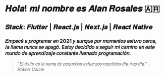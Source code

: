 # 𝑯𝒐𝒍𝒂! 𝒎𝒊 𝒏𝒐𝒎𝒃𝒓𝒆 𝒆𝒔 𝑨𝒍𝒂𝒏 𝑹𝒐𝒔𝒂𝒍𝒆𝒔 🇦🇷
## 𝑺𝒕𝒂𝒄𝒌: 𝑭𝒍𝒖𝒕𝒕𝒆𝒓 | 𝑹𝒆𝒂𝒄𝒕.𝒋𝒔 | 𝑵𝒆𝒙𝒕.𝒋𝒔 | 𝑹𝒆𝒂𝒄𝒕 𝑵𝒂𝒕𝒊𝒗𝒆

### 𝐸𝑚𝑝𝑒𝑐𝑒́ 𝑎 𝑝𝑟𝑜𝑔𝑟𝑎𝑚𝑎𝑟 𝑒𝑛 2021 𝑦 𝑎𝑢𝑛𝑞𝑢𝑒 𝑝𝑜𝑟 𝑚𝑜𝑚𝑒𝑛𝑡𝑜𝑠 𝑒𝑠𝑡𝑢𝑣𝑜 𝑐𝑒𝑟𝑐𝑎, 𝑙𝑎 𝑙𝑙𝑎𝑚𝑎 𝑛𝑢𝑛𝑐𝑎 𝑠𝑒 𝑎𝑝𝑎𝑔𝑜́. E𝑠𝑡𝑜𝑦 𝑑𝑒𝑐𝑖𝑑𝑖𝑑𝑜 𝑎 𝑠𝑒𝑔𝑢𝑖𝑟 𝑚𝑖 𝑐𝑎𝑚𝑖𝑛𝑜 𝑒𝑛 𝑒𝑠𝑡𝑒 𝑚𝑢𝑛𝑑𝑜 𝑑𝑒 𝑎𝑝𝑟𝑒𝑛𝑑𝑖𝑧𝑎𝑗𝑒 𝑐𝑜𝑛𝑠𝑡𝑎𝑛𝑡𝑒 𝑙𝑙𝑎𝑚𝑎𝑑𝑜 𝑝𝑟𝑜𝑔𝑟𝑎𝑚𝑎𝑐𝑖𝑜́𝑛.

> "𝐸𝑙 𝑒́𝑥𝑖𝑡𝑜 𝑒𝑠 𝑙𝑎 𝑠𝑢𝑚𝑎 𝑑𝑒 𝑝𝑒𝑞𝑢𝑒𝑛̃𝑜𝑠 𝑒𝑠𝑓𝑢𝑒𝑟𝑧𝑜𝑠 𝑟𝑒𝑝𝑒𝑡𝑖𝑑𝑜𝑠 𝑑𝑖́𝑎 𝑡𝑟𝑎𝑠 𝑑𝑖́𝑎." - 𝑅𝑜𝑏𝑒𝑟𝑡 𝐶𝑜𝑙𝑙𝑖𝑒𝑟

